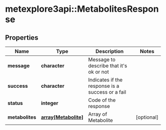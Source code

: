# metexplore3api::MetabolitesResponse


## Properties
Name | Type | Description | Notes
------------ | ------------- | ------------- | -------------
**message** | **character** | Message to describe that it&#39;s ok or not | 
**success** | **character** | Indicates if the response is a success or a fail | 
**status** | **integer** | Code of the response | 
**metabolites** | [**array[Metabolite]**](Metabolite.md) | Array of Metabolite | [optional] 


